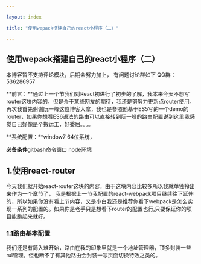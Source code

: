 ```yaml
---

layout: index

title: "使用wepack搭建自己的react小程序（二）"

---
```


## 使用wepack搭建自己的react小程序（二）

本博客暂不支持评论模块，后期会努力加上，
有问题讨论群如下
QQ群：536286957

**前言：**通过上一个节我们对React初进行了初步的了解，我本来今天不想写router这块内容的，但是介于某些网友的期待，我还是努努力更新点router使用。再次我首先谢谢阮一峰这位博客大拿，我也是参照他基于ES5写的一个demo的router，如果你想看ES6语法的路由可以直接转到阮一峰的[路由配置](http://www.ruanyifeng.com/blog/2016/05/react_router.html)说到这里我感觉自己好像是个搬运工，好委屈。。。。


**系统配置：**window7 64位系统，

**必备条件**gitbash命令窗口 node环境


## 1.使用react-router 

今天我们就开始react-router这块的内容，由于这块内容比较多所以我就单独拎出来作为一个章节了，
我是根据上一节我配置的react-webpack项目继续往下延伸的，所以如果你没有看上节内容，又是小白我还是推荐你看下webpack是怎么实现一系列的配置的。如果你是老手只是想看下router的配置也行,只要保证你的项目能跑起来就好。

### 1.1路由基本配置
我们还是有简入难开始，路由在我的印象里就是一个地址管理器，顶多封装一些rul管理。但也断不了有其他路由会封装一写页面切换特效之类的。